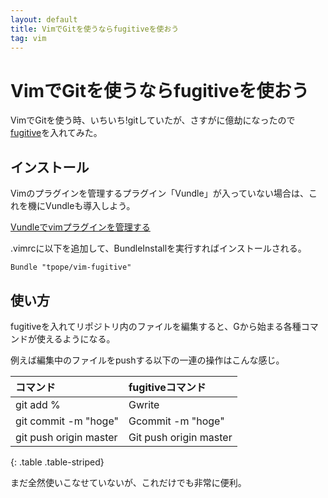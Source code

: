 ```yaml
---
layout: default
title: VimでGitを使うならfugitiveを使おう
tag: vim
---
```


# VimでGitを使うならfugitiveを使おう

VimでGitを使う時、いちいち!gitしていたが、さすがに億劫になったので[fugitive](https://github.com/tpope/vim-fugitive)を入れてみた。

## インストール

Vimのプラグインを管理するプラグイン「Vundle」が入っていない場合は、これを機にVundleも導入しよう。

[Vundleでvimプラグインを管理する](http://www.xmisao.com/2013/08/22/vundle.html)

.vimrcに以下を追加して、BundleInstallを実行すればインストールされる。

    Bundle "tpope/vim-fugitive"

## 使い方

fugitiveを入れてリポジトリ内のファイルを編集すると、Gから始まる各種コマンドが使えるようになる。

例えば編集中のファイルをpushする以下の一連の操作はこんな感じ。

|コマンド|fugitiveコマンド|
|:-|:-|
|git add %|Gwrite|
|git commit -m "hoge"|Gcommit -m "hoge"|
|git push origin master|Git push origin master|
{: .table .table-striped}

まだ全然使いこなせていないが、これだけでも非常に便利。
